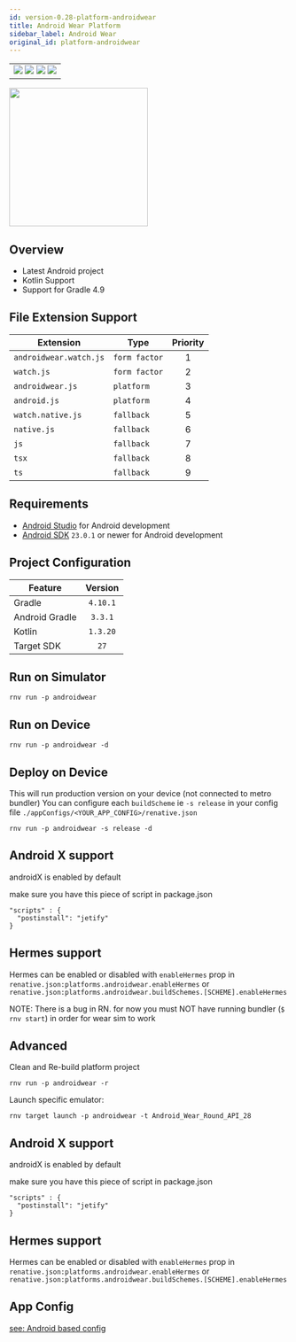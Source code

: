 ```yaml
---
id: version-0.28-platform-androidwear
title: Android Wear Platform
sidebar_label: Android Wear
original_id: platform-androidwear
---
```


<table>
  <tr>
  <td>
    <img src="https://img.shields.io/badge/Mac-yes-brightgreen.svg" />
    <img src="https://img.shields.io/badge/Windows-yes-brightgreen.svg" />
    <img src="https://img.shields.io/badge/Linux-yes-brightgreen.svg" />
    <img src="https://img.shields.io/badge/HostMode-n/a-lightgrey.svg" />
  </td>
  </tr>
</table>

<img src="https://renative.org/img/rnv_androidwear.gif" height="250"/>

## Overview

-   Latest Android project
-   Kotlin Support
-   Support for Gradle 4.9

## File Extension Support

| Extension              | Type          | Priority |
| ---------------------- | ------------- | :------: |
| `androidwear.watch.js` | `form factor` |    1     |
| `watch.js`             | `form factor` |    2     |
| `androidwear.js`       | `platform`    |    3     |
| `android.js`           | `platform`    |    4     |
| `watch.native.js`      | `fallback`    |    5     |
| `native.js`            | `fallback`    |    6     |
| `js`                   | `fallback`    |    7     |
| `tsx`                  | `fallback`    |    8     |
| `ts`                   | `fallback`    |    9     |

## Requirements

-   [Android Studio](https://developer.android.com/studio/index.html) for Android development
-   [Android SDK](https://developer.android.com/sdk/) `23.0.1` or newer for Android development

## Project Configuration

| Feature        | Version  |
| -------------- | :------: |
| Gradle         | `4.10.1` |
| Android Gradle | `3.3.1`  |
| Kotlin         | `1.3.20` |
| Target SDK     |   `27`   |

## Run on Simulator

```
rnv run -p androidwear
```

## Run on Device

```
rnv run -p androidwear -d
```

## Deploy on Device

This will run production version on your device (not connected to metro bundler)
You can configure each `buildScheme` ie `-s release` in your config file `./appConfigs/<YOUR_APP_CONFIG>/renative.json`

```
rnv run -p androidwear -s release -d
```

## Android X support

androidX is enabled by default

make sure you have this piece of script in package.json

```
"scripts" : {
  "postinstall": "jetify"
}
```

## Hermes support

Hermes can be enabled or disabled with `enableHermes` prop in `renative.json:platforms.androidwear.enableHermes`
or `renative.json:platforms.androidwear.buildSchemes.[SCHEME].enableHermes`

NOTE: There is a bug in RN. for now you must NOT have running bundler (`$ rnv start`) in order for wear sim to work

## Advanced

Clean and Re-build platform project

```
rnv run -p androidwear -r
```

Launch specific emulator:

```
rnv target launch -p androidwear -t Android_Wear_Round_API_28
```

## Android X support

androidX is enabled by default

make sure you have this piece of script in package.json

```
"scripts" : {
  "postinstall": "jetify"
}
```

## Hermes support

Hermes can be enabled or disabled with `enableHermes` prop in `renative.json:platforms.androidwear.enableHermes`
or `renative.json:platforms.androidwear.buildSchemes.[SCHEME].enableHermes`

## App Config

[see: Android based config](api-config.md#android-props)
